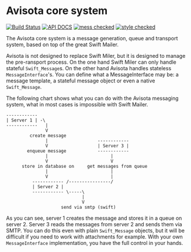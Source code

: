 Avisota core system
===================

[![Build Status](https://travis-ci.org/avisota/core.png?branch=master)](https://travis-ci.org/avisota/core) [![API DOCS](https://bit3.de/files/Icons/apidocs.png)](http://avisota.github.io/core/) [![mess checked](https://bit3.de/files/Icons/mess-checked.png)](https://github.com/bit3/php-coding-standard) [![style checked](https://bit3.de/files/Icons/style-checked.png)](https://github.com/bit3/php-coding-standard)

The Avisota core system is a message generation, queue and transport system, based on top of the great Swift Mailer.

Avisota is not designed to replace Swift Miler, but it is designed to manage the pre-ransport process.
On the one hand Swift Miler can only handle stateful `Swift_Message`s. On the other hand Avisota handles stateless `MessageInterface`'s.
You can define what a MessageInterface may be: a message template, a stateful message object or even a native `Swift_Message`.

The following chart shows what you can do with the Avisota messaging system, what in most cases is impossible with Swift Mailer.

```
------------
| Server 1 | -\
------------   |
               V
         create message
               |                   ------------
               V                   | Server 3 |
        enqueue message            ------------
               |                        |
               V                        V
      store in database on     get messages from queue
               |                        |
               V                        |
          ------------ /----------------/
          | Server 2 |
          ------------ \-----\
                             |
                             V
                     send via smtp (swift)
```

As you can see, server 1 creates the message and stores it in a queue on server 2.
Server 3 reads the messages from server 2 and sends them via SMTP.
You can do this even with plain `Swift_Message` objects, but it will be difficult if you need to work with attachments for example.
With your own `MessageInterface` implementation, you have the full control in your hands.
